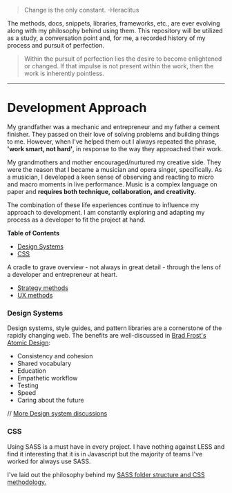 > Change is the only constant.
> -Heraclitus

The methods, docs, snippets, libraries, frameworks, etc., are ever evolving along with my philosophy behind using them. This repository will be utilized as a study, a conversation point and, for me, a recorded history of my process and pursuit of perfection.

> Within the pursuit of perfection lies the desire to become enlightened or changed. If that impulse is not present within the work, then the work is inherently pointless.

---

# Development Approach

My grandfather was a mechanic and entrepreneur and my father a cement finisher. They passed on their love of solving problems and building things to me. However, when I've helped them out I always repeated the phrase, **'work smart, not hard'**, in response to the way they approached their work.

My grandmothers and mother encouraged/nurtured my creative side. They were the reason that I became a musician and opera singer, specifically. As a musician, I developed a keen sense of observing and reacting to micro and macro moments in live performance. Music is a complex language on paper and **requires both technique, collaboration, and creativity.**

The combination of these life experiences continue to influence my approach to development. I am constantly exploring and adapting my process as a developer to fit the project at hand.


**Table of Contents**
- [Design Systems](#design-systems)
- [CSS](#CSS)


A cradle to grave overview - not always in great detail - through the lens of a developer and entrepreneur at heart.

- [Strategy methods](https://github.com/operapreneur/opp-base/blob/master/docs/strategy.md)
- [UX methods](https://github.com/operapreneur/opp-base/blob/master/docs/ux.md)


### Design Systems

Design systems, style guides, and pattern libraries are a cornerstone of the rapidly changing web. The benefits are well-discussed in [Brad Frost's Atomic Design](https://github.com/operapreneur/opp-base):

- Consistency and cohesion
- Shared vocabulary
- Education
- Empathetic workflow
- Testing
- Speed
- Caring about the future

// [More Design system discussions](https://github.com/operapreneur/opp-base/blob/master/docs/design-systems.md)


### CSS

Using SASS is a must have in every project. I have nothing against LESS and find it interesting that it is in Javascript but the majority of teams I've worked for always use SASS.

I've laid out the philosophy behind my [SASS folder structure and CSS methodology.](https://github.com/operapreneur/opp-base/blob/master/docs/css.md)
